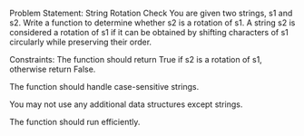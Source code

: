 
Problem Statement: String Rotation Check
You are given two strings, s1 and s2. Write a function to determine whether s2 is a rotation of s1. A string s2 is considered a rotation of s1 if it can be obtained by shifting characters of s1 circularly while preserving their order.

Constraints:
The function should return True if s2 is a rotation of s1, otherwise return False.

The function should handle case-sensitive strings.

You may not use any additional data structures except strings.

The function should run efficiently.

